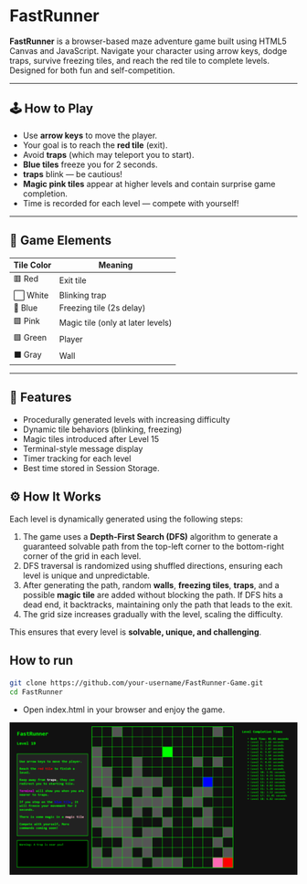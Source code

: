 # FastRunner

**FastRunner** is a browser-based maze adventure game built using HTML5 Canvas and JavaScript. Navigate your character using arrow keys, dodge traps, survive freezing tiles, and reach the red tile to complete levels. Designed for both fun and self-competition.

---

## 🕹️ How to Play

- Use **arrow keys** to move the player.
- Your goal is to reach the **red tile** (exit).
- Avoid **traps** (which may teleport you to start).
- **Blue tiles** freeze you for 2 seconds.
- **traps** blink — be cautious!
- **Magic pink tiles** appear at higher levels and contain surprise game completion.
- Time is recorded for each level — compete with yourself!

---

## 🧱 Game Elements

| Tile Color | Meaning                           |
| ---------- | --------------------------------- |
| 🟥 Red     | Exit tile                         |
| ⬜ White   | Blinking trap                     |
| 🔵 Blue    | Freezing tile (2s delay)          |
| 🟪 Pink    | Magic tile (only at later levels) |
| 🟩 Green   | Player                            |
| ⬛ Gray    | Wall                              |

---

## 🚀 Features

- Procedurally generated levels with increasing difficulty
- Dynamic tile behaviors (blinking, freezing)
- Magic tiles introduced after Level 15
- Terminal-style message display
- Timer tracking for each level
- Best time stored in Session Storage.

## ⚙️ How It Works

Each level is dynamically generated using the following steps:

1. The game uses a **Depth-First Search (DFS)** algorithm to generate a guaranteed solvable path from the top-left corner to the bottom-right corner of the grid in each level.
2. DFS traversal is randomized using shuffled directions, ensuring each level is unique and unpredictable.
3. After generating the path, random **walls**, **freezing tiles**, **traps**, and a possible **magic tile** are added without blocking the path. If DFS hits a dead end, it backtracks, maintaining only the path that leads to the exit.
4. The grid size increases gradually with the level, scaling the difficulty.

This ensures that every level is **solvable, unique, and challenging**.

## How to run

```bash
git clone https://github.com/your-username/FastRunner-Game.git
cd FastRunner
```

- Open index.html in your browser and enjoy the game.

![FR](FR.png)
